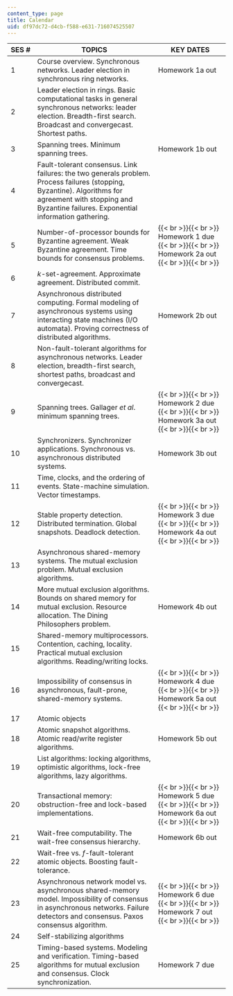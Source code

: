 ```yaml
---
content_type: page
title: Calendar
uid: df97dc72-d4cb-f588-e631-716074525507
---
```


| SES # | TOPICS | KEY DATES |
| --- | --- | --- |
| 1 | Course overview. Synchronous networks. Leader election in synchronous ring networks. | Homework 1a out |
| 2 | Leader election in rings. Basic computational tasks in general synchronous networks: leader election. Breadth-first search. Broadcast and convergecast. Shortest paths. | &nbsp; |
| 3 | Spanning trees. Minimum spanning trees. | Homework 1b out |
| 4 | Fault-tolerant consensus. Link failures: the two generals problem. Process failures (stopping, Byzantine). Algorithms for agreement with stopping and Byzantine failures. Exponential information gathering. | &nbsp; |
| 5 | Number-of-processor bounds for Byzantine agreement. Weak Byzantine agreement. Time bounds for consensus problems. |  {{< br >}}{{< br >}} Homework 1 due {{< br >}}{{< br >}} Homework 2a out {{< br >}}{{< br >}}  |
| 6 | _k_\-set-agreement. Approximate agreement. Distributed commit. | &nbsp; |
| 7 | Asynchronous distributed computing. Formal modeling of asynchronous systems using interacting state machines (I/O automata). Proving correctness of distributed algorithms. | Homework 2b out |
| 8 | Non-fault-tolerant algorithms for asynchronous networks. Leader election, breadth-first search, shortest paths, broadcast and convergecast. | &nbsp; |
| 9 | Spanning trees. Gallager _et al_. minimum spanning trees. |  {{< br >}}{{< br >}} Homework 2 due {{< br >}}{{< br >}} Homework 3a out {{< br >}}{{< br >}}  |
| 10 | Synchronizers. Synchronizer applications. Synchronous vs. asynchronous distributed systems. | Homework 3b out |
| 11 | Time, clocks, and the ordering of events. State-machine simulation. Vector timestamps. | &nbsp; |
| 12 | Stable property detection. Distributed termination. Global snapshots. Deadlock detection. |  {{< br >}}{{< br >}} Homework 3 due {{< br >}}{{< br >}} Homework 4a out {{< br >}}{{< br >}}  |
| 13 | Asynchronous shared-memory systems. The mutual exclusion problem. Mutual exclusion algorithms. | &nbsp; |
| 14 | More mutual exclusion algorithms. Bounds on shared memory for mutual exclusion. Resource allocation. The Dining Philosophers problem. | Homework 4b out |
| 15 | Shared-memory multiprocessors. Contention, caching, locality. Practical mutual exclusion algorithms. Reading/writing locks. | &nbsp; |
| 16 | Impossibility of consensus in asynchronous, fault-prone, shared-memory systems. |  {{< br >}}{{< br >}} Homework 4 due {{< br >}}{{< br >}} Homework 5a out {{< br >}}{{< br >}}  |
| 17 | Atomic objects | &nbsp; |
| 18 | Atomic snapshot algorithms. Atomic read/write register algorithms. | Homework 5b out |
| 19 | List algorithms: locking algorithms, optimistic algorithms, lock-free algorithms, lazy algorithms. | &nbsp; |
| 20 | Transactional memory: obstruction-free and lock-based implementations. |  {{< br >}}{{< br >}} Homework 5 due {{< br >}}{{< br >}} Homework 6a out {{< br >}}{{< br >}}  |
| 21 | Wait-free computability. The wait-free consensus hierarchy. | Homework 6b out |
| 22 | Wait-free vs. _f_\-fault-tolerant atomic objects. Boosting fault-tolerance. | &nbsp; |
| 23 | Asynchronous network model vs. asynchronous shared-memory model. Impossibility of consensus in asynchronous networks. Failure detectors and consensus. Paxos consensus algorithm. |  {{< br >}}{{< br >}} Homework 6 due {{< br >}}{{< br >}} Homework 7 out {{< br >}}{{< br >}}  |
| 24 | Self-stabilizing algorithms | &nbsp; |
| 25 | Timing-based systems. Modeling and verification. Timing-based algorithms for mutual exclusion and consensus. Clock synchronization. | Homework 7 due